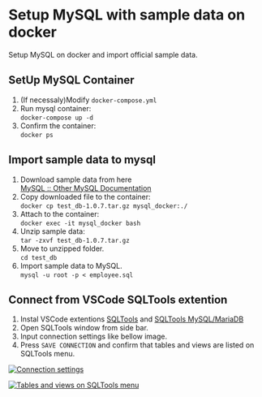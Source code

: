 # Setup MySQL with sample data on docker

Setup MySQL on docker and import official sample data. 

## SetUp MySQL Container

1. (If necessaly)Modify  `docker-compose.yml`
2. Run mysql container:  
`docker-compose up -d`
3. Confirm the container:  
`docker ps`

## Import sample data to mysql

1. Download sample data from here  
[MySQL :: Other MySQL Documentation](https://dev.mysql.com/doc/index-other.html)
2. Copy downloaded file to the container:  
`docker cp test_db-1.0.7.tar.gz mysql_docker:./`
3. Attach to the container:  
`docker exec -it mysql_docker bash`
4. Unzip sample data:  
`tar -zxvf test_db-1.0.7.tar.gz`
5. Move to unzipped folder.  
`cd test_db`
6. Import sample data to MySQL.  
`mysql -u root -p < employee.sql`

## Connect from VSCode SQLTools extention

1. Instal VSCode extentions [SQLTools](https://vscode-sqltools.mteixeira.dev/?umd_source=repository&utm_medium=readme&utm_campaign=mysql) and [SQLTools MySQL/MariaDB](https://marketplace.visualstudio.com/items?itemName=mtxr.sqltools-driver-mysql)
2. Open SQLTools window from side bar.
3. Input connection settings like bellow image.
4. Press `SAVE CONNECTION` and confirm that tables and views are listed on SQLTools menu.

[![Connection settings](https://i.gyazo.com/618b9e1a4fedeb88aae5bb1cafb2797a.png)](https://gyazo.com/618b9e1a4fedeb88aae5bb1cafb2797a)

[![Tables and views on SQLTools menu](https://i.gyazo.com/67c976e9cfcd9baf5c5b6a937d9b5e8b.png)](https://gyazo.com/67c976e9cfcd9baf5c5b6a937d9b5e8b)
